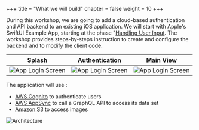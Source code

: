 +++
title = "What we will build"
chapter = false
weight = 10
+++

During this workshop, we are going to add a cloud-based authentication and API backend to an existing iOS application.  We will start with Apple's SwiftUI Example App, starting at the phase "[Handling User Input](https://developer.apple.com/tutorials/swiftui/tutorials").  The workshop provides steps-by-steps instruction to create and configure the backend and to modify the client code.

Splash | Authentication | Main View
:---: | :---: | :---: |
![App Login Screen](/images/20-10-app-01.png) | ![App Login Screen](/images/20-10-app-03.png) | ![App Login Screen](/images/20-10-app-02.png) |

The application will use :

- [AWS Cognito](https://docs.aws.amazon.com/en_pv/cognito/latest/developerguide/what-is-amazon-cognito.html) to authenticate users
- [AWS AppSync](https://docs.aws.amazon.com/en_pv/appsync/latest/devguide/welcome.html) to call a GraphQL API to access its data set
- [Amazon S3](https://docs.aws.amazon.com/en_pv/AmazonS3/latest/gsg/GetStartedWithS3.html) to access images

![Architecture](/images/20-10-architecture.png)